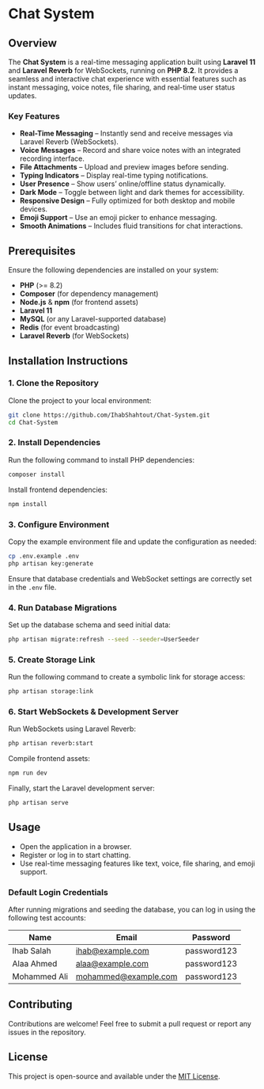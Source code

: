# Chat System

## Overview

The **Chat System** is a real-time messaging application built using **Laravel 11** and **Laravel Reverb** for WebSockets, running on **PHP 8.2**. It provides a seamless and interactive chat experience with essential features such as instant messaging, voice notes, file sharing, and real-time user status updates.

### Key Features

- **Real-Time Messaging** – Instantly send and receive messages via Laravel Reverb (WebSockets).
- **Voice Messages** – Record and share voice notes with an integrated recording interface.
- **File Attachments** – Upload and preview images before sending.
- **Typing Indicators** – Display real-time typing notifications.
- **User Presence** – Show users’ online/offline status dynamically.
- **Dark Mode** – Toggle between light and dark themes for accessibility.
- **Responsive Design** – Fully optimized for both desktop and mobile devices.
- **Emoji Support** – Use an emoji picker to enhance messaging.
- **Smooth Animations** – Includes fluid transitions for chat interactions.

## Prerequisites

Ensure the following dependencies are installed on your system:

- **PHP** (>= 8.2)
- **Composer** (for dependency management)
- **Node.js** & **npm** (for frontend assets)
- **Laravel 11**
- **MySQL** (or any Laravel-supported database)
- **Redis** (for event broadcasting)
- **Laravel Reverb** (for WebSockets)

## Installation Instructions

### 1. Clone the Repository

Clone the project to your local environment:

```bash
git clone https://github.com/IhabShahtout/Chat-System.git
cd Chat-System
```

### 2. Install Dependencies

Run the following command to install PHP dependencies:

```bash
composer install
```

Install frontend dependencies:

```bash
npm install
```

### 3. Configure Environment

Copy the example environment file and update the configuration as needed:

```bash
cp .env.example .env
php artisan key:generate
```

Ensure that database credentials and WebSocket settings are correctly set in the `.env` file.

### 4. Run Database Migrations

Set up the database schema and seed initial data:

```bash
php artisan migrate:refresh --seed --seeder=UserSeeder
```

### 5. Create Storage Link

Run the following command to create a symbolic link for storage access:

```bash
php artisan storage:link
```

### 6. Start WebSockets & Development Server

Run WebSockets using Laravel Reverb:

```bash
php artisan reverb:start
```

Compile frontend assets:

```bash
npm run dev
```

Finally, start the Laravel development server:

```bash
php artisan serve
```

## Usage

- Open the application in a browser.
- Register or log in to start chatting.
- Use real-time messaging features like text, voice, file sharing, and emoji support.

### Default Login Credentials

After running migrations and seeding the database, you can log in using the following test accounts:

| Name           | Email            | Password      |
|---------------|------------------|--------------|
| Ihab Salah    | ihab@example.com | password123  |
| Alaa Ahmed    | alaa@example.com | password123  |
| Mohammed Ali  | mohammed@example.com    | password123    |

## Contributing

Contributions are welcome! Feel free to submit a pull request or report any issues in the repository.

## License

This project is open-source and available under the [MIT License](LICENSE).  
